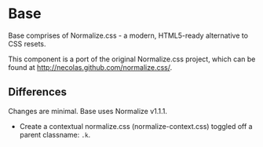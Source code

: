 Base
====

Base comprises of Normalize.css - a modern, HTML5-ready alternative to CSS
resets.

This component is a port of the original Normalize.css project, which can be
found at <http://necolas.github.com/normalize.css/>.


Differences
-----------

Changes are minimal. Base uses Normalize v1.1.1.

  - Create a contextual normalize.css (normalize-context.css) toggled off a
    parent classname: `.k`.
